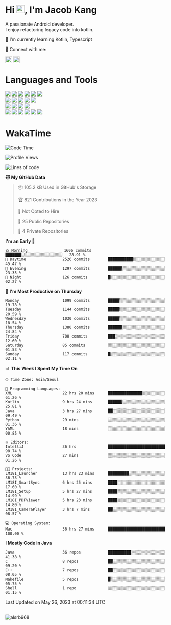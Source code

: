 # Hi <img src="https://media.giphy.com/media/hvRJCLFzcasrR4ia7z/giphy.gif" width="25px">, I'm Jacob Kang
A passionate Android developer.
</br>
I enjoy refactoring legacy code into kotlin.

🌱 I’m currently learning Kotlin, Typescript

🤝 Connect with me:

<a href="https://www.linkedin.com/in/minkyu-kang-b7477b1b2/"><img align="left" src="https://raw.githubusercontent.com/yushi1007/yushi1007/main/images/linkedin.svg" alt="Minkyu Kang | LinkedIn" width="21px"/></a>
<a href="https://www.instagram.com/_jacob_kang/"><img align="left" src="https://raw.githubusercontent.com/yushi1007/yushi1007/main/images/instagram.svg" alt="Jacob Kang | Instagram" width="21px"/></a>

</br>

# Languages and Tools

<div align="left">
<img src="https://img.shields.io/badge/java-007396?logo=java&logoColor=white"/>
<img src="https://img.shields.io/badge/kotlin-7F52FF?logo=kotlin&logoColor=white"/>
<img src="https://img.shields.io/badge/python-3776AB?logo=python&logoColor=white"/>
<img src="https://img.shields.io/badge/bash shell-4EAA25?logo=gnubash&logoColor=white"/>
<img src="https://img.shields.io/badge/c-A8B9CC?logo=c&logoColor=white"/>
<img src="https://img.shields.io/badge/c++-00599C?logo=c%2b%2b&logoColor=white"/>
</div>
<div align="left">
<img src="https://img.shields.io/badge/git-F05032?logo=git&logoColor=white"/>
<img src="https://img.shields.io/badge/github-181717?logo=github&logoColor=white"/>
<img src="https://img.shields.io/badge/mysql-4479A1?logo=mysql&logoColor=white"/>
<img src="https://img.shields.io/badge/sqlite-003B57?logo=sqlite&logoColor=white"/>
<img src="https://img.shields.io/badge/amazon AWS-232F3E?logo=amazonaws&logoColor=white"/>
</div>
<div align="left">
<img src="https://img.shields.io/badge/android-3DDC84?logo=android&logoColor=white"/>
<img src="https://img.shields.io/badge/linux-FCC624?logo=linux&logoColor=white"/>
<img src="https://img.shields.io/badge/flask-000000?logo=flask&logoColor=white"/>
<img src="https://img.shields.io/badge/arduino-00979D?logo=arduino&logoColor=white"/>
</div>
<div align="left">
<img src="https://img.shields.io/badge/slack-4A154B?logo=slack&logoColor=white"/>
<img src="https://img.shields.io/badge/notion-000000?logo=notion&logoColor=white"/>
<img src="https://img.shields.io/badge/jira-0052CC?logo=jira&logoColor=white"/>
<img src="https://img.shields.io/badge/postman-FF6C37?logo=postman&logoColor=white"/>
<img src="https://img.shields.io/badge/intellij-000000?logo=intellijidea&logoColor=white"/>
<img src="https://img.shields.io/badge/pycharm-000000?logo=pycharm&logoColor=white"/>
</div>

# WakaTime

<!--START_SECTION:waka-->
![Code Time](http://img.shields.io/badge/Code%20Time-2%2C547%20hrs%2017%20mins-blue)

![Profile Views](http://img.shields.io/badge/Profile%20Views-1-blue)

![Lines of code](https://img.shields.io/badge/From%20Hello%20World%20I%27ve%20Written-2.5%20million%20lines%20of%20code-blue)

**🐱 My GitHub Data** 

> 📦 105.2 kB Used in GitHub's Storage 
 > 
> 🏆 821 Contributions in the Year 2023
 > 
> 🚫 Not Opted to Hire
 > 
> 📜 25 Public Repositories 
 > 
> 🔑 4 Private Repositories 
 > 
**I'm an Early 🐤** 

```text
🌞 Morning                1606 commits        ███████░░░░░░░░░░░░░░░░░░   28.91 % 
🌆 Daytime                2526 commits        ███████████░░░░░░░░░░░░░░   45.47 % 
🌃 Evening                1297 commits        ██████░░░░░░░░░░░░░░░░░░░   23.35 % 
🌙 Night                  126 commits         █░░░░░░░░░░░░░░░░░░░░░░░░   02.27 % 
```
📅 **I'm Most Productive on Thursday** 

```text
Monday                   1099 commits        █████░░░░░░░░░░░░░░░░░░░░   19.78 % 
Tuesday                  1144 commits        █████░░░░░░░░░░░░░░░░░░░░   20.59 % 
Wednesday                1030 commits        █████░░░░░░░░░░░░░░░░░░░░   18.54 % 
Thursday                 1380 commits        ██████░░░░░░░░░░░░░░░░░░░   24.84 % 
Friday                   700 commits         ███░░░░░░░░░░░░░░░░░░░░░░   12.60 % 
Saturday                 85 commits          ░░░░░░░░░░░░░░░░░░░░░░░░░   01.53 % 
Sunday                   117 commits         █░░░░░░░░░░░░░░░░░░░░░░░░   02.11 % 
```


📊 **This Week I Spent My Time On** 

```text
🕑︎ Time Zone: Asia/Seoul

💬 Programming Languages: 
XML                      22 hrs 20 mins      ███████████████░░░░░░░░░░   61.26 % 
Kotlin                   9 hrs 24 mins       ██████░░░░░░░░░░░░░░░░░░░   25.81 % 
Java                     3 hrs 27 mins       ██░░░░░░░░░░░░░░░░░░░░░░░   09.49 % 
Python                   29 mins             ░░░░░░░░░░░░░░░░░░░░░░░░░   01.36 % 
YAML                     18 mins             ░░░░░░░░░░░░░░░░░░░░░░░░░   00.85 % 

🔥 Editors: 
IntelliJ                 36 hrs              █████████████████████████   98.74 % 
VS Code                  27 mins             ░░░░░░░░░░░░░░░░░░░░░░░░░   01.26 % 

🐱‍💻 Projects: 
LM18I_Launcher           13 hrs 23 mins      █████████░░░░░░░░░░░░░░░░   36.73 % 
LM18I_SmartSync          6 hrs 25 mins       ████░░░░░░░░░░░░░░░░░░░░░   17.60 % 
LM18I_Setup              5 hrs 27 mins       ████░░░░░░░░░░░░░░░░░░░░░   14.99 % 
LM18I_PDFViewer          5 hrs 23 mins       ████░░░░░░░░░░░░░░░░░░░░░   14.80 % 
LM18I_CameraPlayer       3 hrs 7 mins        ██░░░░░░░░░░░░░░░░░░░░░░░   08.57 % 

💻 Operating System: 
Mac                      36 hrs 27 mins      █████████████████████████   100.00 % 
```

**I Mostly Code in Java** 

```text
Java                     36 repos            ██████████░░░░░░░░░░░░░░░   41.38 % 
C                        8 repos             ██░░░░░░░░░░░░░░░░░░░░░░░   09.20 % 
C++                      7 repos             ██░░░░░░░░░░░░░░░░░░░░░░░   08.05 % 
Makefile                 5 repos             █░░░░░░░░░░░░░░░░░░░░░░░░   05.75 % 
Shell                    1 repo              ░░░░░░░░░░░░░░░░░░░░░░░░░   01.15 % 
```




 Last Updated on May 26, 2023 at 00:11:34 UTC
<!--END_SECTION:waka-->

</br>

<div align="left">
<img align="left" src="https://github-readme-stats.vercel.app/api/top-langs?username=alsrb968&show_icons=true&locale=en&layout=compact&theme=dark" alt="alsrb968" />
</div>
